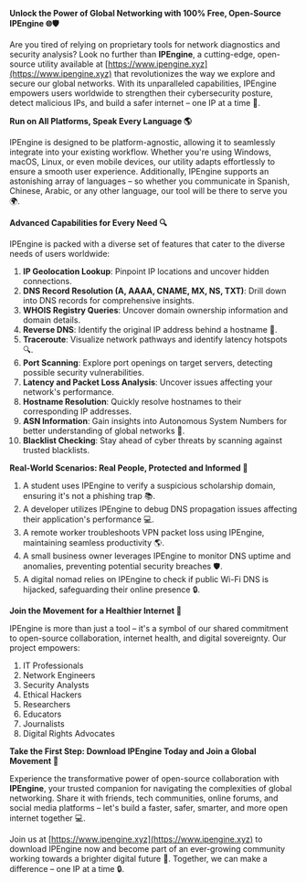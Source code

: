 **Unlock the Power of Global Networking with 100% Free, Open-Source IPEngine 🌐🛡️**

Are you tired of relying on proprietary tools for network diagnostics and security analysis? Look no further than **IPEngine**, a cutting-edge, open-source utility available at [https://www.ipengine.xyz](https://www.ipengine.xyz) that revolutionizes the way we explore and secure our global networks. With its unparalleled capabilities, IPEngine empowers users worldwide to strengthen their cybersecurity posture, detect malicious IPs, and build a safer internet – one IP at a time 🔐.

**Run on All Platforms, Speak Every Language 🌎**

IPEngine is designed to be platform-agnostic, allowing it to seamlessly integrate into your existing workflow. Whether you're using Windows, macOS, Linux, or even mobile devices, our utility adapts effortlessly to ensure a smooth user experience. Additionally, IPEngine supports an astonishing array of languages – so whether you communicate in Spanish, Chinese, Arabic, or any other language, our tool will be there to serve you 🌍.

**Advanced Capabilities for Every Need 🔍**

IPEngine is packed with a diverse set of features that cater to the diverse needs of users worldwide:

1.  **IP Geolocation Lookup**: Pinpoint IP locations and uncover hidden connections.
2.  **DNS Record Resolution (A, AAAA, CNAME, MX, NS, TXT)**: Drill down into DNS records for comprehensive insights.
3.  **WHOIS Registry Queries**: Uncover domain ownership information and domain details.
4.  **Reverse DNS**: Identify the original IP address behind a hostname 📡.
5.  **Traceroute**: Visualize network pathways and identify latency hotspots 🔍.
6.  **Port Scanning**: Explore port openings on target servers, detecting possible security vulnerabilities.
7.  **Latency and Packet Loss Analysis**: Uncover issues affecting your network's performance.
8.  **Hostname Resolution**: Quickly resolve hostnames to their corresponding IP addresses.
9.  **ASN Information**: Gain insights into Autonomous System Numbers for better understanding of global networks 🚀.
10. **Blacklist Checking**: Stay ahead of cyber threats by scanning against trusted blacklists.

**Real-World Scenarios: Real People, Protected and Informed 🌟**

1.  A student uses IPEngine to verify a suspicious scholarship domain, ensuring it's not a phishing trap 📚.
2.  A developer utilizes IPEngine to debug DNS propagation issues affecting their application's performance 💻.
3.  A remote worker troubleshoots VPN packet loss using IPEngine, maintaining seamless productivity 🌎.
4.  A small business owner leverages IPEngine to monitor DNS uptime and anomalies, preventing potential security breaches 🛡️.
5.  A digital nomad relies on IPEngine to check if public Wi-Fi DNS is hijacked, safeguarding their online presence 🔒.

**Join the Movement for a Healthier Internet 🌟**

IPEngine is more than just a tool – it's a symbol of our shared commitment to open-source collaboration, internet health, and digital sovereignty. Our project empowers:

1.  IT Professionals
2.  Network Engineers
3.  Security Analysts
4.  Ethical Hackers
5.  Researchers
6.  Educators
7.  Journalists
8.  Digital Rights Advocates

**Take the First Step: Download IPEngine Today and Join a Global Movement 🚀**

Experience the transformative power of open-source collaboration with **IPEngine**, your trusted companion for navigating the complexities of global networking. Share it with friends, tech communities, online forums, and social media platforms – let's build a faster, safer, smarter, and more open internet together 💻.

Join us at [https://www.ipengine.xyz](https://www.ipengine.xyz) to download IPEngine now and become part of an ever-growing community working towards a brighter digital future 🌟. Together, we can make a difference – one IP at a time 🔒.
